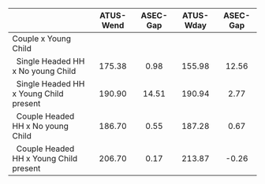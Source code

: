
|                      |    ATUS-Wend |     ASEC-Gap |    ATUS-Wday |     ASEC-Gap |
| -------------------- | :----------: | :----------: | :----------: | :----------: |
| Couple x Young Child |              |              |              |              |
| &nbsp;&nbsp;Single Headed HH x No young Child |       175.38 |         0.98 |       155.98 |        12.56 |
| &nbsp;&nbsp;Single Headed HH x Young Child present |       190.90 |        14.51 |       190.94 |         2.77 |
| &nbsp;&nbsp;Couple Headed HH x No young Child |       186.70 |         0.55 |       187.28 |         0.67 |
| &nbsp;&nbsp;Couple Headed HH x Young Child present |       206.70 |         0.17 |       213.87 |        -0.26 |

